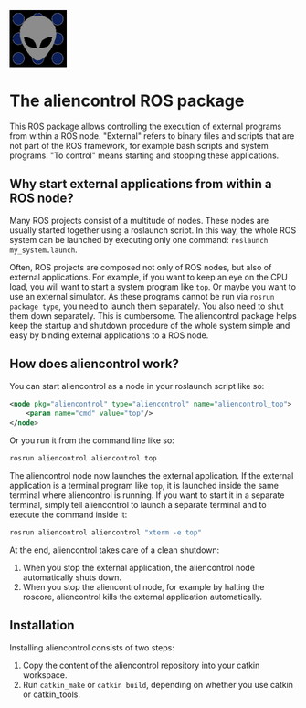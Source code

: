![aliencontrol logo](images/aliencontrol.png)

# The aliencontrol ROS package

This ROS package allows controlling the execution of external programs from within a ROS node.
"External" refers to binary files and scripts that are not part of the ROS framework, for example bash scripts and system programs.
"To control" means starting and stopping these applications.

## Why start external applications from within a ROS node?

Many ROS projects consist of a multitude of nodes. 
These nodes are usually started together using a roslaunch script.
In this way, the whole ROS system can be launched by executing only one command: `roslaunch my_system.launch`.

Often, ROS projects are composed not only of ROS nodes, but also of external applications.
For example, if you want to keep an eye on the CPU load, you will want to start a system program like `top`.
Or maybe you want to use an external simulator.
As these programs cannot be run via `rosrun package type`, you need to launch them separately.
You also need to shut them down separately.
This is cumbersome.
The aliencontrol package helps keep the startup and shutdown procedure of the whole system simple and easy by binding external applications to a ROS node.

## How does aliencontrol work?

You can start aliencontrol as a node in your roslaunch script like so:
```xml
<node pkg="aliencontrol" type="aliencontrol" name="aliencontrol_top">
    <param name="cmd" value="top"/>
</node>
```
Or you run it from the command line like so:
```bash
rosrun aliencontrol aliencontrol top
```

The aliencontrol node now launches the external application.
If the external application is a terminal program like `top`, it is launched inside the same terminal where aliencontrol is running.
If you want to start it in a separate terminal, simply tell aliencontrol to launch a separate terminal and to execute the command inside it:
```bash
rosrun aliencontrol aliencontrol "xterm -e top"
```

At the end, aliencontrol takes care of a clean shutdown:
1. When you stop the external application, the aliencontrol node automatically shuts down.
2. When you stop the aliencontrol node, for example by halting the roscore, aliencontrol kills the external application automatically.

## Installation

Installing aliencontrol consists of two steps:
1. Copy the content of the aliencontrol repository into your catkin workspace.
2. Run `catkin_make` or `catkin build`, depending on whether you use catkin or catkin_tools.
